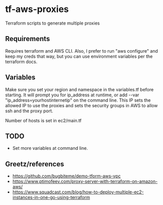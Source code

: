 # tf-aws-proxies
Terraform scripts to generate multiple proxies

## Requirements
Requires terraform and AWS CLI. Also, I prefer to run "aws configure" and keep my creds that way, but you can use environment variables per the terraform docs. 

## Variables
Make sure you set your region and namespace in the variables.tf before starting. It will prompt you for ip_address at runtime, or add --var "ip_address=yourhostinternetip" on the command line. This IP sets the allowed IP to use the proxies and sets the security groups in AWS to allow ssh and the proxy port. 

Number of hosts is set in ec2/main.tf 

## TODO
- Set more variables at command line.


## Greetz/references
- https://github.com/bugbiteme/demo-tform-aws-vpc
- https://www.ptimofeev.com/proxy-server-with-terraform-on-amazon-aws/
- https://www.squadcast.com/blog/how-to-deploy-multiple-ec2-instances-in-one-go-using-terraform
